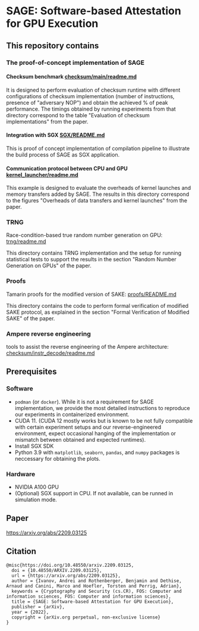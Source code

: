 # SAGE: Software-based Attestation for GPU Execution

## This repository contains

### The proof-of-concept implementation of SAGE

#### Checksum benchmark [checksum/main/readme.md](checksum/main/readme.md)

It is designed to perform evaluation of checksum runtime with different configurations of checksum implementation (number of instructions, presence of "adversary NOP") and obtain the achieved % of peak performance. The timings obtained by running experiments from that directory correspond to the table "Evaluation of checksum implementations" from the paper.

#### Integration with SGX [SGX/README.md](SGX/README.md)

This is proof of concept implementation of compilation pipeline to illustrate the build process of SAGE as SGX application.

#### Communication protocol between CPU and GPU [kernel_launcher/readme.md](kernel_launcher/readme.md)

This example is designed to evaluate the overheads of kernel launches and memory transfers added by SAGE. The results in this directory correspond to the figures "Overheads of data transfers and kernel launches" from the paper.

### TRNG

Race-condition-based true random number generation on GPU: [trng/readme.md](trng/readme.md)

This directory contains TRNG implementation and the setup for running statistical tests to support the results in the section "Random Number Generation on GPUs" of the paper.

### Proofs

Tamarin proofs for the modified version of SAKE: [proofs/README.md](proofs/README.md)

This directory contains the code to perform formal verification of modified SAKE protocol, as explained in the section "Formal Verification of Modified SAKE" of the paper.

### Ampere reverse engineering

tools to assist the reverse engineering of the Ampere architecture: [checksum/instr_decode/readme.md](checksum/instr_decode/readme.md)

## Prerequisites

### Software

* `podman` (or `docker`). While it is not a requirement for SAGE implementation, we provide the most detailed instructions to reproduce our experiments in containerized environment.
* CUDA 11. (CUDA 12 mostly works but is known to be not fully compatible with certain experiment setups and our reverse-engineered environment, expect occasional hanging of the implementation or mismatch between obtained and expected runtimes).
* Install SGX SDK
* Python 3.9 with `matplotlib`, `seaborn`, `pandas`, and `numpy` packages is neccessary for obtaining the plots.

### Hardware

* NVIDIA A100 GPU
* (Optional) SGX support in CPU. If not available, can be runned in simulation mode.

## Paper

https://arxiv.org/abs/2209.03125

## Citation

```
@misc{https://doi.org/10.48550/arxiv.2209.03125,
  doi = {10.48550/ARXIV.2209.03125},
  url = {https://arxiv.org/abs/2209.03125},
  author = {Ivanov, Andrei and Rothenberger, Benjamin and Dethise, Arnaud and Canini, Marco and Hoefler, Torsten and Perrig, Adrian},
  keywords = {Cryptography and Security (cs.CR), FOS: Computer and information sciences, FOS: Computer and information sciences},
  title = {SAGE: Software-based Attestation for GPU Execution},
  publisher = {arXiv},
  year = {2022},
  copyright = {arXiv.org perpetual, non-exclusive license}
}
```
